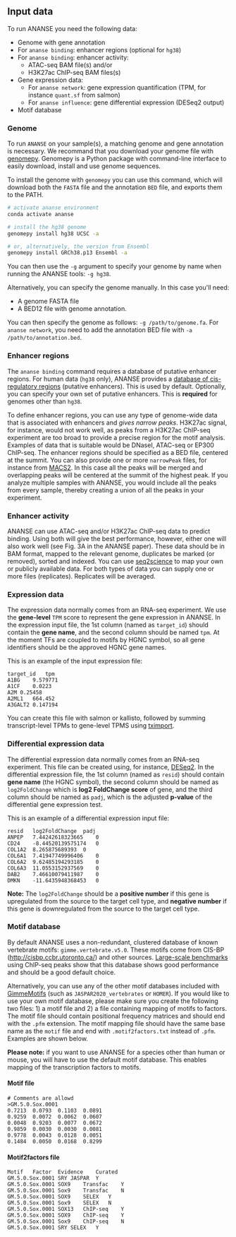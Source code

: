 ## Input data

To run ANANSE you need the following data:
* Genome with gene annotation
* For `ananse binding`: enhancer regions (optional for `hg38`)
* For `ananse binding`: enhancer activity:
   *  ATAC-seq BAM file(s) and/or
   *  H3K27ac ChIP-seq BAM files(s)
*  Gene expression data:
   *  For `ananse network`: gene expression quantification (TPM, for instance `quant.sf` from salmon)
   *  For `ananse influence`: gene differential expression (DESeq2 output)
* Motif database

### Genome

To run `ANANSE` on your sample(s), a matching genome and gene annotation is necessary. We recommand that you download your genome file with [genomepy](https://github.com/vanheeringen-lab/genomepy). Genomepy is a Python package with command-line interface to easily download, install and use genome sequences.

To install the genome with `genomepy` you can use this command, which will download both the `FASTA` file and the annotation `BED` file, and exports them to the PATH.

``` bash
# activate ananse environment
conda activate ananse

# install the hg38 genome
genomepy install hg38 UCSC -a

# or, alternatively, the version from Ensembl
genomepy install GRCh38.p13 Ensembl -a
```

You can then use the `-g` argument to specify your genome by name when running the ANANSE tools: `-g hg38`.

Alternatively, you can specify the genome manually. In this case you'll need:  

* A genome FASTA file   
* A BED12 file with genome annotation.  

You can then specify the genome as follows: `-g /path/to/genome.fa`. For `ananse network`, you need to add the annotation BED file with `-a /path/to/annotation.bed`.

### Enhancer regions

The `ananse binding` command requires a database of putative enhancer regions. For human data (`hg38` only), ANANSE provides a [database of cis-regulatory regions](https://doi.org/10.5281/zenodo.4066424) (putative enhancers). This is used by default. Optionally, you can specify your own set of putative enhancers. This is **required** for genomes other than `hg38`. 

To define enhancer regions, you can use any type of genome-wide data that is associated with enhancers and *gives narrow peaks*. H3K27ac signal, for instance, would not work well, as peaks from a H3K27ac ChIP-seq experiment are too broad to provide a precise region for the motif analysis. Examples of data that is suitable would be DNaseI, ATAC-seq or EP300 ChIP-seq. The enhancer regions should be specified as a BED file, centered at the summit. You can also provide one or more `narrowPeak` files, for instance from  [MACS2](https://github.com/taoliu/MACS). In this case all the peaks will be merged and overlapping peaks will be centered at the summit of the highest peak. If you analyze multiple samples with ANANSE, you would include all the peaks from every sample, thereby creating a union of all the peaks in your experiment.

### Enhancer activity

ANANSE can use ATAC-seq and/or H3K27ac ChIP-seq data to predict binding. Using both will give the best performance, however, either one will also work well (see Fig. 3A in the ANANSE paper). These data should be in BAM format, mapped to the relevant genome, duplicates be marked (or removed), sorted and indexed. You can use [seq2science](https://github.com/vanheeringen-lab/seq2science) to map your own or publicly available data. For both types of data you can supply one or more files (replicates). Replicates will be averaged.

### Expression data

The expression data normally comes from an RNA-seq experiment. We use the **gene-level** `TPM` score to represent the gene expression in ANANSE. In the expression input file, the 1st column (named as `target_id`) should contain the **gene name**, and the second column should be named `tpm`. At the moment TFs are coupled to motifs by HGNC symbol, so all gene identifiers should be the approved HGNC gene names.

This is an example of the input expression file:

```
target_id	tpm
A1BG	9.579771
A1CF	0.0223
A2M	0.25458
A2ML1	664.452
A3GALT2	0.147194
```

You can create this file with salmon or kallisto, followed by summing transcript-level TPMs to gene-level TPMS using [tximport](https://bioconductor.org/packages/release/bioc/vignettes/tximport/inst/doc/tximport.html).

### Differential expression data

The differential expression data normally comes from an RNA-seq experiment. This file can be created using, for instance, [DESeq2](https://bioconductor.org/packages/release/bioc/html/DESeq2.html). In the differential expression file, the 1st column (named as `resid`) should contain **gene name** (the HGNC symbol), the second column should be named as `log2FoldChange` which is **log2 FoldChange score** of gene, and the third column should be named as `padj`, which is the adjusted **p-value** of the differential gene expression test. 

This is an example of a differential expression input file:

```
resid	log2FoldChange	padj
ANPEP	7.44242618323665	0
CD24	-8.44520139575174	0
COL1A2	8.265875689393	0
COL6A1	7.41947749996406	0
COL6A2	9.62485194293185	0
COL6A3	11.0553152937569	0
DAB2	7.46610079411987	0
DMKN	-11.6435948368453	0
```

**Note:**  The `log2FoldChange` should be a **positive number** if this gene is upregulated from the source to the target cell type, and **negative number** if this gene is downregulated from the source to the target cell type.

### Motif database

By default ANANSE uses a non-redundant, clustered database of known vertebrate motifs: `gimme.vertebrate.v5.0`. These motifs come from CIS-BP (http://cisbp.ccbr.utoronto.ca/) and other sources. [Large-scale benchmarks](https://www.biorxiv.org/content/10.1101/474403v1.full) using ChIP-seq peaks show that this database shows good performance and should be a good default choice. 

Alternatively, you can use any of the other motif databases included with [GimmeMotifs](https://gimmemotifs.readthedocs.io/en/master/overview.html#motif-databases) (such as `JASPAR2020_vertebrates` or `HOMER`). If you would like to use your own motif database, please make sure you create the following two files: 1) a motif file and 2) a file containing mapping of motifs to factors.  The motif file should contain positional frequency matrices and should end with the `.pfm` extension. The motif mapping file should have the same base name as  the `motif` file and end with `.motif2factors.txt` instead of `.pfm`. Examples are shown below.

**Please note:** if you want to use ANANSE for a species other than human or mouse, you will have to use the default motif database. This enables mapping of the transcription factors to motifs.

#### Motif file

```    
# Comments are allowd
>GM.5.0.Sox.0001
0.7213	0.0793	0.1103	0.0891
0.9259	0.0072	0.0062	0.0607
0.0048	0.9203	0.0077	0.0672
0.9859	0.0030	0.0030	0.0081
0.9778	0.0043	0.0128	0.0051
0.1484	0.0050	0.0168	0.8299
```

#### Motif2factors file  

```
Motif	Factor	Evidence	Curated
GM.5.0.Sox.0001	SRY	JASPAR	Y
GM.5.0.Sox.0001	SOX9	Transfac	Y
GM.5.0.Sox.0001	Sox9	Transfac	N
GM.5.0.Sox.0001	SOX9	SELEX	Y
GM.5.0.Sox.0001	Sox9	SELEX	N
GM.5.0.Sox.0001	SOX13	ChIP-seq	Y
GM.5.0.Sox.0001	SOX9	ChIP-seq	Y
GM.5.0.Sox.0001	Sox9	ChIP-seq	N
GM.5.0.Sox.0001	SRY	SELEX	Y
```
